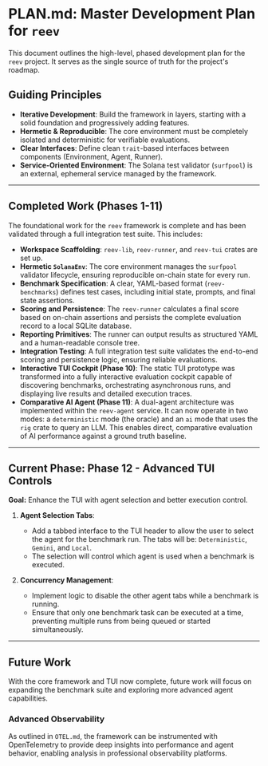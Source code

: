 # PLAN.md: Master Development Plan for `reev`

This document outlines the high-level, phased development plan for the `reev` project. It serves as the single source of truth for the project's roadmap.

## Guiding Principles

-   **Iterative Development**: Build the framework in layers, starting with a solid foundation and progressively adding features.
-   **Hermetic & Reproducible**: The core environment must be completely isolated and deterministic for verifiable evaluations.
-   **Clear Interfaces**: Define clean `trait`-based interfaces between components (Environment, Agent, Runner).
-   **Service-Oriented Environment**: The Solana test validator (`surfpool`) is an external, ephemeral service managed by the framework.

---

## Completed Work (Phases 1-11)

The foundational work for the `reev` framework is complete and has been validated through a full integration test suite. This includes:

-   **Workspace Scaffolding**: `reev-lib`, `reev-runner`, and `reev-tui` crates are set up.
-   **Hermetic `SolanaEnv`**: The core environment manages the `surfpool` validator lifecycle, ensuring reproducible on-chain state for every run.
-   **Benchmark Specification**: A clear, YAML-based format (`reev-benchmarks`) defines test cases, including initial state, prompts, and final state assertions.
-   **Scoring and Persistence**: The `reev-runner` calculates a final score based on on-chain assertions and persists the complete evaluation record to a local SQLite database.
-   **Reporting Primitives**: The runner can output results as structured YAML and a human-readable console tree.
-   **Integration Testing**: A full integration test suite validates the end-to-end scoring and persistence logic, ensuring reliable evaluations.
-   **Interactive TUI Cockpit (Phase 10)**: The static TUI prototype was transformed into a fully interactive evaluation cockpit capable of discovering benchmarks, orchestrating asynchronous runs, and displaying live results and detailed execution traces.
-   **Comparative AI Agent (Phase 11)**: A dual-agent architecture was implemented within the `reev-agent` service. It can now operate in two modes: a `deterministic` mode (the oracle) and an `ai` mode that uses the `rig` crate to query an LLM. This enables direct, comparative evaluation of AI performance against a ground truth baseline.

---

## Current Phase: Phase 12 - Advanced TUI Controls

**Goal:** Enhance the TUI with agent selection and better execution control.

1.  **Agent Selection Tabs**:
    *   Add a tabbed interface to the TUI header to allow the user to select the agent for the benchmark run. The tabs will be: `Deterministic`, `Gemini`, and `Local`.
    *   The selection will control which agent is used when a benchmark is executed.

2.  **Concurrency Management**:
    *   Implement logic to disable the other agent tabs while a benchmark is running.
    *   Ensure that only one benchmark task can be executed at a time, preventing multiple runs from being queued or started simultaneously.

---

## Future Work

With the core framework and TUI now complete, future work will focus on expanding the benchmark suite and exploring more advanced agent capabilities.

### Advanced Observability
As outlined in `OTEL.md`, the framework can be instrumented with OpenTelemetry to provide deep insights into performance and agent behavior, enabling analysis in professional observability platforms.
